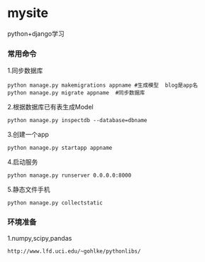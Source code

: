 # mysite
python+django学习
### 常用命令
1.同步数据库
~~~
python manage.py makemigrations appname #生成模型  blog是app名
python manage.py migrate appname  #同步数据库
~~~
2.根据数据库已有表生成Model
~~~
python manage.py inspectdb --database=dbname
~~~
3.创建一个app
~~~
python manage.py startapp appname
~~~
4.启动服务
~~~
python manage.py runserver 0.0.0.0:8000
~~~
5.静态文件手机
~~~
python manage.py collectstatic
~~~
### 环境准备
1.numpy,scipy,pandas
~~~
http://www.lfd.uci.edu/~gohlke/pythonlibs/
~~~
